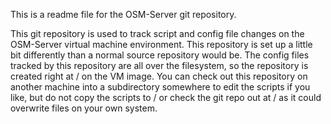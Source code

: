 This is a readme file for the OSM-Server git repository.

This git repository is used to track script and config file changes on the
OSM-Server virtual machine environment.  This repository is set up a little bit
differently than a normal source repository would be.  The config files tracked
by this repository are all over the filesystem, so the repository is created
right at / on the VM image.  You can check out this repository on another
machine into a subdirectory somewhere to edit the scripts if you like, but do
not copy the scripts to / or check the git repo out at / as it could overwrite
files on your own system.

